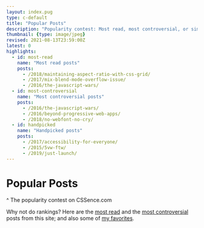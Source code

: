 ```yaml
---
layout: index.pug
type: c-default
title: "Popular Posts"
description: "Popularity contest: Most read, most controversial, or simply handpicked by the author."
thumbnail: {type: image/jpeg}
revised: 2021-08-13T23:59:00Z
latest: 0
highlights:
  - id: most-read
    name: "Most read posts"
    posts:
      - /2018/maintaining-aspect-ratio-with-css-grid/
      - /2017/mix-blend-mode-overflow-issue/
      - /2016/the-javascript-wars/
  - id: most-controversial
    name: "Most controversial posts"
    posts:
      - /2016/the-javascript-wars/
      - /2016/beyond-progressive-web-apps/
      - /2018/no-webfont-no-cry/
  - id: handpicked
    name: "Handpicked posts"
    posts:
      - /2017/accessibility-for-everyone/
      - /2015/5vw-ftw/
      - /2019/just-launch/
---
```


# Popular Posts
^ The popularity contest on CSSence.com

Why not do rankings? Here are the [most read](#most-read) and the [most controversial](#most-controversial) posts from this site; and also some of [my favorites](#handpicked).
